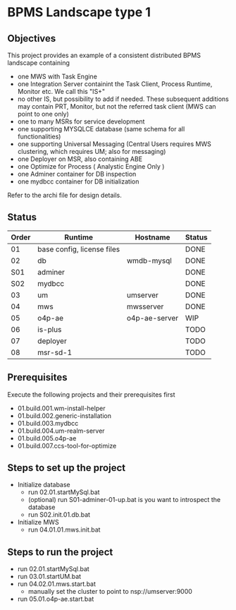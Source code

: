 # BPMS Landscape type 1

## Objectives

This project provides an example of a consistent distributed BPMS landscape containing

- one MWS with Task Engine
- one Integration Server containint the Task Client, Process Runtime, Monitor etc. We call this "IS+"
- no other IS, but possibility to add if needed. These subsequent additions may contain PRT, Monitor, but not the referred task client (MWS can point to one only)
- one to many MSRs for service development
- one supporting MYSQLCE database (same schema for all functionalities)
- one supporting Universal Messaging (Central Users requires MWS clustering, which requires UM; also for messaging)
- one Deployer on MSR, also containing ABE
- one Optimize for Process ( Analystic Engine Only )
- one Adminer container for DB inspection
- one mydbcc container for DB initialization

Refer to the archi file for design details.

## Status

|Order|Runtime|Hostname|Status|
|-|-|-|-|
|01|base config, license files||DONE|
|02|db|wmdb-mysql|DONE|
|S01|adminer||DONE|
|S02|mydbcc||DONE|
|03|um|umserver|DONE|
|04|mws|mwsserver|DONE|
|05|o4p-ae|o4p-ae-server|WIP|
|06|is-plus||TODO|
|07|deployer||TODO|
|08|msr-sd-1||TODO|

## Prerequisites

Execute the following projects and their prerequisites first

- 01.build.001.wm-install-helper
- 01.build.002.generic-installation
- 01.build.003.mydbcc
- 01.build.004.um-realm-server
- 01.build.005.o4p-ae
- 01.build.007.ccs-tool-for-optimize

## Steps to set up the project

- Initialize database
  - run 02.01.startMySql.bat
  - (optional) run S01-adminer-01-up.bat is you want to introspect the database
  - run S02.init.01.db.bat
- Initialize MWS
  - run 04.01.01.mws.init.bat

## Steps to run the project 

- run 02.01.startMySql.bat
- run 03.01.startUM.bat
- run 04.02.01.mws.start.bat
  - manually set the cluster to point to nsp://umserver:9000
- run 05.01.o4p-ae.start.bat